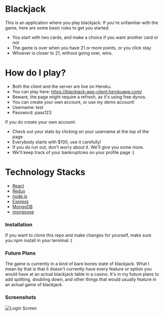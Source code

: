# Blackjack


This is an application where you play blackjack. If you're unfamiliar with the game, here are some basic rules to get you started.

  - You start with two cards, and make a choice if you want another card or not
  - The game is over when you have 21 or more points, or you click stay
  - Whoever is closer to 21, without going over, wins.

# How do I play?

  - Both the client and the server are live on Heroku.
  - You can play here: https://blackjack-app-client.herokuapp.com/
  - Beware, the page might require a refresh, as it's using free dynos.
  - You can create your own account, or use my demo account!
  - Username: test
  - Password: pass123


If you do create your own account:
  - Check out your stats by clicking on your username at the top of the page
  - Everybody starts with $100, use it carefully!
  - If you do run out, don't worry about it. We'll give you some more.
  - We'll keep track of your bankruptcies on your profile page :)

# Technology Stacks

* [React](https://reactjs.org/)
* [Redux](https://redux.js.org/)
* [node.js](https://nodejs.org/en/)
* [Express](https://expressjs.com/)
* [MongoDB](https://mongodb.com/)
* [mongoose](https://mongoosejs.com/)


### Installation

If you want to clone this repo and make changes for yourself, make sure you npm install in your terminal :)

### Future Plans

The game is currently in a kind of bare bones state of blackjack. What I mean by that is that it doesn't currently have every feature or option you would have at an actual blackjack table in a casino. It's in my future plans to add splitting, doubling down, and other things that would usually feature in an actual game of blackjack. 


### Screenshots

![Login Screen](https://imgur.com/H6FDfXw)



[//]: # (These are reference links used in the body of this note and get stripped out when the markdown processor does its job. There is no need to format nicely because it shouldn't be seen. Thanks SO - http://stackoverflow.com/questions/4823468/store-comments-in-markdown-syntax)


   [dill]: <https://github.com/joemccann/dillinger>
   [git-repo-url]: <https://github.com/joemccann/dillinger.git>
   [john gruber]: <http://daringfireball.net>
   [df1]: <http://daringfireball.net/projects/markdown/>
   [markdown-it]: <https://github.com/markdown-it/markdown-it>
   [Ace Editor]: <http://ace.ajax.org>
   [node.js]: <http://nodejs.org>
   [Twitter Bootstrap]: <http://twitter.github.com/bootstrap/>
   [jQuery]: <http://jquery.com>
   [@tjholowaychuk]: <http://twitter.com/tjholowaychuk>
   [express]: <http://expressjs.com>
   [AngularJS]: <http://angularjs.org>
   [Gulp]: <http://gulpjs.com>

   [PlDb]: <https://github.com/joemccann/dillinger/tree/master/plugins/dropbox/README.md>
   [PlGh]: <https://github.com/joemccann/dillinger/tree/master/plugins/github/README.md>
   [PlGd]: <https://github.com/joemccann/dillinger/tree/master/plugins/googledrive/README.md>
   [PlOd]: <https://github.com/joemccann/dillinger/tree/master/plugins/onedrive/README.md>
   [PlMe]: <https://github.com/joemccann/dillinger/tree/master/plugins/medium/README.md>
   [PlGa]: <https://github.com/RahulHP/dillinger/blob/master/plugins/googleanalytics/README.md>
